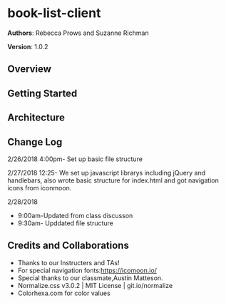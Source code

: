 # book-list-client

**Authors**: Rebecca Prows and Suzanne Richman 

**Version**: 1.0.2

## Overview


## Getting Started


## Architecture


## Change Log
2/26/2018 4:00pm- Set up basic file structure

2/27/2018 12:25- We set up javascript librarys including jQuery and handlebars, also wrote basic structure for index.html and got navigation icons from iconmoon.

2/28/2018 
 - 9:00am-Updated from class discusson  
 - 9:30am- Upddated file structure  


## Credits and Collaborations
* Thanks to our Instructers and TAs!
* For special navigation fonts:https://icomoon.io/
* Special thanks to our classmate,Austin Matteson.
* Normalize.css v3.0.2 | MIT License | git.io/normalize
* Colorhexa.com for color values
